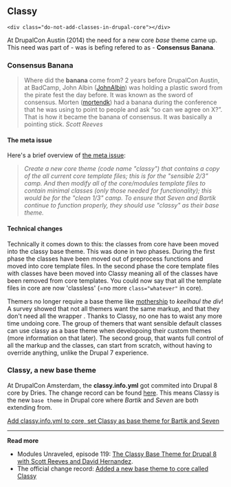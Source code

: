
## Classy

`<div class="do-not-add-classes-in-drupal-core"></div>`

At DrupalCon Austin (2014) the need for a new core *base* theme came up. This need was part of - was is befing refered to as - **Consensus Banana**.

### Consensus Banana

> Where did the **banana** come from?
> 2 years before DrupalCon Austin, at BadCamp, John Albin ([JohnAlbin](https://www.drupal.org/u/johnalbin)) was holding a plastic sword from the pirate fest the day before. It was known as the sword of consensus. Morten ([mortendk](https://www.drupal.org/u/mortendk)) had a banana during the conference that he was using to point to people and ask “so can we agree on X?”. That is how it became the banana of consensus. It was basically a pointing stick.
> *Scott Reeves*

#### The meta issue

Here's a brief overview of [the meta issue](https://www.drupal.org/node/2289511):

> *Create a new core theme (code name "classy") that contains a copy of the all current core template files; this is for the "sensible 2/3" camp. And then modify all of the core/modules template files to contain minimal classes (only those needed for functionality); this would be for the "clean 1/3" camp. To ensure that Seven and Bartik continue to function properly, they should use "classy" as their base theme.*

#### Technical changes

Technically it comes down to this: the classes from core have been moved into the classy base theme. This was done in two phases. During the first phase the classes have been moved out of preprocess functions and moved into core template files. In the second phase the core template files with classes have been moved into Classy meaning all of the classes have been removed from core templates. You could now say that all the template files in core are now 'classless' (=no more `class="whatever"` in core).

Themers no longer require a base theme like [mothership](https://www.drupal.org/project/mothership) to *keelhaul the div*! A survey showed that not all themers want the same markup, and that they don't need all the wrapper <divs>. Thanks to Classy, no one has to waist any more time undoing core. The group of themers that want sensible default classes can use classy as a base theme when developoing their custom themes (more information on that later). The second group, that wants full control of all the markup and the classes, can start from scratch, without having to override anything, unlike the Drupal 7 experience.

### Classy, a new base theme

At DrupalCon Amsterdam, the **classy.info.yml** got commited into Drupal 8 core by Dries. The change record can be found [here](https://www.drupal.org/node/2337467).
This means Classy is the new `base theme` in Drupal core where *Bartik* and *Seven* are both extending from.

[Add classy.info.yml to core, set Classy as base theme for Bartik and Seven](https://www.drupal.org/node/2329501)

***

**Read more**

* Modules Unraveled, episode 119: [The Classy Base Theme for Drupal 8 with Scott Reeves and David Hernandez](https://www.youtube.com/watch?v=uIutb2-Vc50).
* The official change record: [Added a new base theme to core called Classy](https://www.drupal.org/node/2337467)
